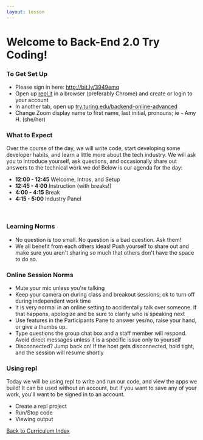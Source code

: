 ```yaml
---
layout: lesson
---
```


# Welcome to Back-End 2.0 Try Coding!

### To Get Set Up

- Please sign in here: <a target="blank" href="http://bit.ly/3949emq"> http://bit.ly/3949emq</a>
- Open up <a target="blank" href="https://repl.it/~">repl.it</a> in a browser (preferably Chrome) and create or login to your account
- In another tab, open up <a target="blank" href="https://try.turing.edu/backend-online-advanced">try.turing.edu/backend-online-advanced</a>
- Change Zoom display name to first name, last initial, pronouns; ie - Amy H. (she/her)

### What to Expect

Over the course of the day, we will write code, start developing some developer habits, and learn a little more about the tech industry.  We will ask you to introduce yourself, ask questions, and occasionally share out answers to the technical work we do! Below is our agenda for the day:

- **12:00 - 12:45** Welcome, Intros, and Setup
- **12:45 - 4:00** Instruction (with breaks!)
- **4:00 - 4:15** Break
- **4:15 - 5:00** Industry Panel

<br>

### Learning Norms

- No question is too small. No question is a bad question. Ask them!
- We all benefit from each others ideas! Push yourself to share out and make sure you aren't sharing _so_ much that others don't have the space to do so.

### Online Session Norms

- Mute your mic unless you're talking
- Keep your camera on during class and breakout sessions; ok to turn off during independent work time
- It is very normal in an online setting to accidentally talk over someone. If that happens, apologize and be sure to clarify who is speaking next
- Use features in the Participants Pane to answer yes/no, raise your hand, or give a thumbs up.
- Type questions the group chat box and a staff member will respond. Avoid direct messages unless it is a specific issue only to yourself
- Disconnected? Jump back on! If the host gets disconnected, hold tight, and the session will resume shortly

### Using repl

Today we will be using repl to write and run our code, and view the apps we build! It can be used without an account, but if you want to save any of your work, you'll want to be signed in to an account.

- Create a repl project
- Run/Stop code
- Viewing output

<a href="../">Back to Curriculum Index</a>
